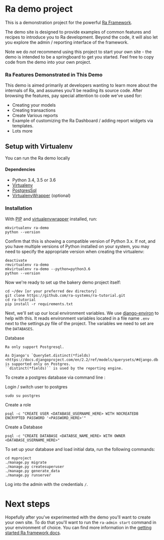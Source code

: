 Ra demo project
================

This is a demonstration project for the powerful [Ra Framework](https://github.com/ra-systems/RA).

The demo site is designed to provide examples of common features and recipes to introduce you to Ra development. Beyond the code, it will also let you explore the admin / reporting interface of the framework.

Note we do _not_ recommend using this project to start your own site - the demo is intended to be a springboard to get you started. Feel free to copy code from the demo into your own project.

### Ra Features Demonstrated in This Demo

This demo is aimed primarily at developers wanting to learn more about the internals of Ra, and assumes you'll be reading its source code. After browsing the features, pay special attention to code we've used for:

-   Creating your models
-   Creating transactions
-   Create Various reports 
-   Example of customizing the Ra Dashboard / adding report widgets  via templates.
-   Lots more

Setup with Virtualenv
---------------------
You can run the Ra demo locally 

#### Dependencies
* Python 3.4, 3.5 or 3.6
* [Virtualenv](https://virtualenv.pypa.io/en/stable/installation/)
* [PostgresSql](https://www.postgresql.org/download/)
* [VirtualenvWrapper](https://virtualenvwrapper.readthedocs.io/en/latest/install.html) (optional)

### Installation

With [PIP](https://github.com/pypa/pip) and [virtualenvwrapper](https://virtualenvwrapper.readthedocs.io/en/latest/)
installed, run:

    mkvirtualenv ra-demo
    python --version

Confirm that this is showing a compatible version of Python 3.x. If not, and you have multiple versions of Python installed on your system, you may need to specify the appropriate version when creating the virtualenv:

    deactivate
    rmvirtualenv ra-demo
    mkvirtualenv ra-demo --python=python3.6
    python --version

Now we're ready to set up the bakery demo project itself:

    cd ~/dev [or your preferred dev directory]
    git clone https://github.com/ra-systems/ra-tutorial.git
    cd ra-tutorial
    pip install -r requirements.txt
    
Next, we'll set up our local environment variables. We use [django-environ](https://github.com/joke2k/django-environ)
to help with this. It reads environment variables located in a file name `.env` next to the settings.py file of the project. The variables we need to set are the `DATABASES`.
 
Database

    Ra only support Postgresql.

    As Django's `QuerySet.distinct(*fields) <https://docs.djangoproject.com/en/2.2/ref/models/querysets/#django.db.models.query.QuerySet.distinct>`_ is supported only on Postgres.
    ``distinct(*fields)`` is used by the reporting engine.

To create a postgres database via command line :

Login / switch user to postgres

    sudo su postgres
    
Create a role
    
    psql -c "CREATE USER <DATABASE_USERNAME_HERE> WITH NOCREATEDB ENCRYPTED PASSWORD '<PASSWORD_HERE>'"

Create a Database

    psql -c "CREATE DATABASE <DATABSE_NAME_HERE> WITH OWNER <DATABASE_USERNAME_HERE>"


To set up your database and load initial data, run the following commands:
    
    cd myproject
    ./manage.py migrate
    ./manage.py createsuperuser
    ./manage.py generate_data
    ./manage.py runserver

Log into the admin with the credentials ``/``.

# Next steps

Hopefully after you've experimented with the demo you'll want to create your own site. To do that you'll want to run the `ra-admin start` command in your environment of choice. You can find more information in the [getting started Ra framework docs](https://ra-framework.readthedocs.io/en/latest/usage/quickstart.html).

